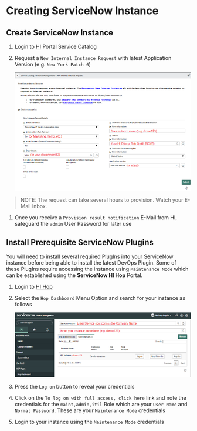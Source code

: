 # Creating ServiceNow Instance


## Create ServiceNow Instance

1. Login to [HI](https://hi.service-now.com/hisp?id=hisp_service_catalog) Portal Service Catalog

1. Request a `New Internal Instance Request` with latest Application Version (e.g. `New York Patch 6`)

    ![Figure 1](ServiceNowHICatalog1.png)

>NOTE: The request can take several hours to provision. Watch your E-Mail Inbox.

1. Once you receive a `Provision result notification` E-Mail from HI, safeguard the `admin` User Password for later use

## Install Prerequisite ServiceNow Plugins

You will need to install several required PlugIns into your ServiceNow instance before being able to install the latest DevOps Plugin. Some of these PlugIns require accessing the instance using `Maintenance Mode` which can be established using the **ServiceNow HI Hop** Portal.

1. Login to [HI Hop](https://hihop.service-now.com)

1. Select the `Hop Dashboard` Menu Option and search for your instance as follows

    ![Figure 2](ServiceNowHIHopSearch1.png)

1. Press the `Log on` button to reveal your credentials

1. Click on the `To log on with full access, click here` link and note the credentials for the `maint,admin,itil` Role which are your `User Name` and `Normal Password`. These are your `Maintenance Mode` credentials

1. Login to your instance using the `Maintenance Mode` credentials
